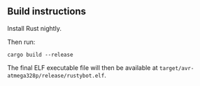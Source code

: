 ## Build instructions

Install Rust nightly.

Then run:

```
cargo build --release
```

The final ELF executable file will then be available at `target/avr-atmega328p/release/rustybot.elf`.

